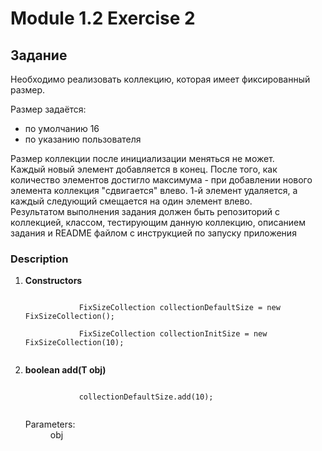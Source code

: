 # Module 1.2 Exercise 2

## Задание

<p>Необходимо реализовать коллекцию, которая имеет фиксированный размер.</p>
<p>Размер задаётся:
<ul>
    <li>по умолчанию 16</li>
    <li>по указанию пользователя</li>
</ul>
</p>
<p>
Размер коллекции после инициализации меняться не может.<br>
Каждый новый элемент добавляется в конец. После того, как количество элементов достигло максимума - при добавлении нового элемента коллекция "сдвигается" влево.
1-й элемент удаляется, а каждый следующий смещается на один элемент влево.<br>
Результатом выполнения задания должен быть репозиторий с коллекцией, классом, тестирующим данную коллекцию, описанием задания и README файлом с инструкцией по запуску приложения
</p>

### Description
<ol>
    <li>
        <p>
        <strong>Constructors</strong>
        </p>
        <code>
            FixSizeCollection collectionDefaultSize = new FixSizeCollection();<br>
            FixSizeCollection collectionInitSize = new FixSizeCollection(10);
        </code>
    </li>
    <li>
        <p>
            <strong>boolean add(T obj)</strong>
        </p>
        <code>
            collectionDefaultSize.add(10);
        </code>
        <dl>
            <dt>Parameters:</dt>
            <dd>obj</dd>
        </dl>
    </li>
</ol>